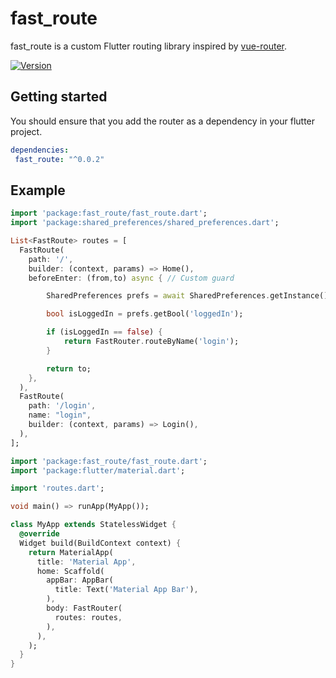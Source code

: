 # fast_route

fast_route is a custom Flutter routing library inspired by [vue-router](https://github.com/vuejs/vue-router).

[![Version](https://img.shields.io/badge/version-0.0.2-blue.svg)](https://pub.dartlang.org/packages/fast_route)

## Getting started

You should ensure that you add the router as a dependency in your flutter project.

```yaml
dependencies:
 fast_route: "^0.0.2"
```

## Example

```dart
import 'package:fast_route/fast_route.dart';
import 'package:shared_preferences/shared_preferences.dart';

List<FastRoute> routes = [
  FastRoute(
    path: '/',
    builder: (context, params) => Home(),
    beforeEnter: (from,to) async { // Custom guard

        SharedPreferences prefs = await SharedPreferences.getInstance();

        bool isLoggedIn = prefs.getBool('loggedIn');

        if (isLoggedIn == false) {
            return FastRouter.routeByName('login');
        }

        return to;   
    },
  ),
  FastRoute(
    path: '/login',
    name: "login",
    builder: (context, params) => Login(),
  ),
];

```

```dart
import 'package:fast_route/fast_route.dart';
import 'package:flutter/material.dart';

import 'routes.dart';

void main() => runApp(MyApp());

class MyApp extends StatelessWidget {
  @override
  Widget build(BuildContext context) {
    return MaterialApp(
      title: 'Material App',
      home: Scaffold(
        appBar: AppBar(
          title: Text('Material App Bar'),
        ),
        body: FastRouter(
          routes: routes,
        ),
      ),
    );
  }
}
```